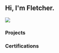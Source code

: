 ## Hi, I'm Fletcher.
<a href="https://tryhackme.com/p/FletchN" target="_blank"><img src="https://tryhackme-badges.s3.amazonaws.com/FletchN.png"></a>

### Projects

### Certifications
